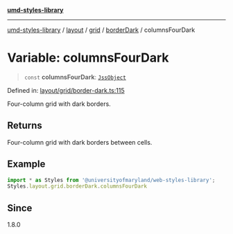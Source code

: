 [**umd-styles-library**](../../../../../../README.md)

***

[umd-styles-library](../../../../../../modules.md) / [layout](../../../../../README.md) / [grid](../../../README.md) / [borderDark](../README.md) / columnsFourDark

# Variable: columnsFourDark

> `const` **columnsFourDark**: [`JssObject`](../../../../../../utilities/namespaces/transform/type-aliases/JssObject.md)

Defined in: [layout/grid/border-dark.ts:115](https://github.com/UMD-Digital/design-system/blob/2d95010ba8e3e1595ebab66599330577b600c5fb/packages/styles/source/layout/grid/border-dark.ts#L115)

Four-column grid with dark borders.

## Returns

Four-column grid with dark borders between cells.

## Example

```typescript
import * as Styles from '@universityofmaryland/web-styles-library';
Styles.layout.grid.borderDark.columnsFourDark
```

## Since

1.8.0
